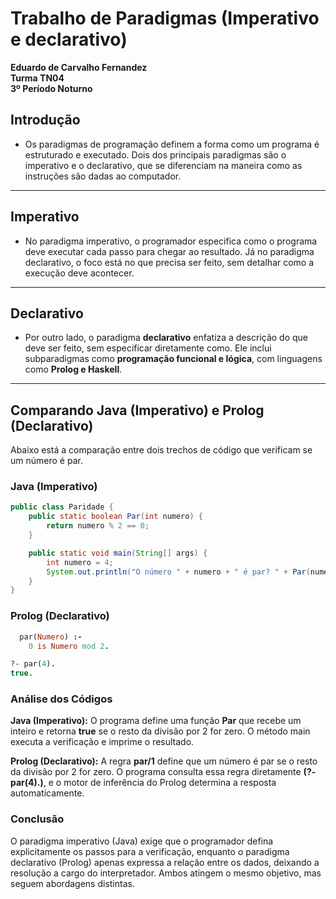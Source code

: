 # **Trabalho de  Paradigmas (Imperativo e declarativo)**

**Eduardo de Carvalho Fernandez**  
**Turma TN04**  
**3º Período Noturno**  
  
  

## Introdução


-  Os paradigmas de programação definem a forma como um programa é estruturado e executado. Dois dos principais paradigmas são o imperativo e o declarativo, que se diferenciam na maneira como as instruções são dadas ao computador.

---
## Imperativo

- No paradigma imperativo, o programador especifica como o programa deve executar cada passo para chegar ao resultado. Já no paradigma declarativo, o foco está no que precisa ser feito, sem detalhar como a execução deve acontecer.

---

## Declarativo

- Por outro lado, o paradigma **declarativo** enfatiza a descrição do que deve ser feito, sem especificar diretamente como. Ele inclui subparadigmas como **programação funcional e lógica**, com linguagens como **Prolog e Haskell**.

---

## **Comparando Java (Imperativo) e Prolog (Declarativo)**

Abaixo está a comparação entre dois trechos de código que verificam se um número é par.

### **Java (Imperativo)**
```java
public class Paridade {
    public static boolean Par(int numero) {
        return numero % 2 == 0;
    }

    public static void main(String[] args) {
        int numero = 4;
        System.out.println("O número " + numero + " é par? " + Par(numero));
    }
}
```
### **Prolog (Declarativo)**
``` prolog
  par(Numero) :- 
    0 is Numero mod 2.

?- par(4).
true.

``` 
### **Análise dos Códigos**

**Java (Imperativo):**
 O programa define uma função **Par** que recebe um inteiro e retorna **true** se o resto da divisão por 2 for zero. O método main executa a verificação e imprime o resultado.

**Prolog (Declarativo):**
 A regra **par/1** define que um número é par se o resto da divisão por 2 for zero. O programa consulta essa regra diretamente **(?- par(4).)**, e o motor de inferência do Prolog determina a resposta automaticamente.

### **Conclusão**
O paradigma imperativo (Java) exige que o programador defina explicitamente os passos para a verificação, enquanto o paradigma declarativo (Prolog) apenas expressa a relação entre os dados, deixando a resolução a cargo do interpretador. Ambos atingem o mesmo objetivo, mas seguem abordagens distintas.